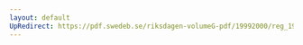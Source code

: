 ```yaml
---
layout: default
UpRedirect: https://pdf.swedeb.se/riksdagen-volumeG-pdf/19992000/reg_19992000/reg_19992000_0476.pdf
---
```

